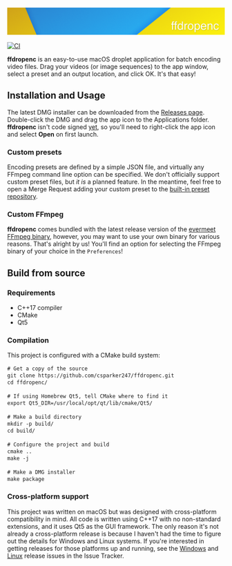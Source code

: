 ![ffdropenc](graphics/png/banner.png)

[![CI](https://github.com/csparker247/ffdropenc/workflows/Build/badge.svg?branch=develop)](https://github.com/csparker247/ffdropenc/actions)

**ffdropenc** is an easy-to-use macOS droplet application for batch encoding video files. Drag your videos (or image 
sequences) to the app window, select a preset and an output location, and click OK. It's that easy!

## Installation and Usage
The latest DMG installer can be downloaded from the [Releases page](https://github.com/csparker247/ffdropenc/releases).
Double-click the DMG and drag the app icon to the Applications folder. **ffdropenc** isn't code signed 
[yet](https://github.com/csparker247/ffdropenc/issues/28), so you'll need to right-click the app icon and select
**Open** on first launch.

### Custom presets
Encoding presets are defined by a simple JSON file, and virtually any FFmpeg command line option can be specified. 
We don't officially support custom preset files, but _it is_ a planned feature. In the meantime, feel free to open a Merge
Request adding your custom preset to the [built-in preset repository](apps/presets).

### Custom FFmpeg
**ffdropenc** comes bundled with the latest release version of the 
[evermeet FFmpeg binary](https://evermeet.cx/ffmpeg/), however, you may want to use your own binary for various reasons.
That's alright by us! You'll find an option for selecting the FFmpeg binary of your choice in the `Preferences`!

## Build from source
### Requirements
- C++17 compiler
- CMake
- Qt5

### Compilation
This project is configured with a CMake build system:

```shell
# Get a copy of the source
git clone https://github.com/csparker247/ffdropenc.git
cd ffdropenc/

# If using Homebrew Qt5, tell CMake where to find it
export Qt5_DIR=/usr/local/opt/qt/lib/cmake/Qt5/

# Make a build directory
mkdir -p build/
cd build/

# Configure the project and build
cmake ..
make -j

# Make a DMG installer
make package
```

### Cross-platform support
This project was written on macOS but was designed with cross-platform compatibility in mind. All code is written using 
C++17 with no non-standard extensions, and it uses Qt5 as the GUI framework. The only reason it's not already a 
cross-platform release is because I haven't had the time to figure out the details for Windows and Linux systems. If 
you're interested in getting releases for those platforms up and running, see the 
[Windows](https://github.com/csparker247/ffdropenc/issues/29) and 
[Linux](https://github.com/csparker247/ffdropenc/issues/30) release issues in the Issue Tracker.
